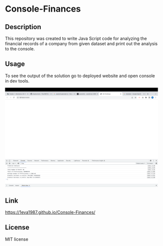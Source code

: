# Console-Finances

## Description

This repository was created to write Java Script code for analyzing the financial records of a company from given dataset and print out the analysis to the console.

## Usage

To see the output of the solution go to deployed website and open console in dev tools.

![image of deployed Console-Finances webpage](./images/Screenshot%202023-01-03%20at%2012.06.20.png)

## Link

https://1eva1987.github.io/Console-Finances/

## License

MIT license
